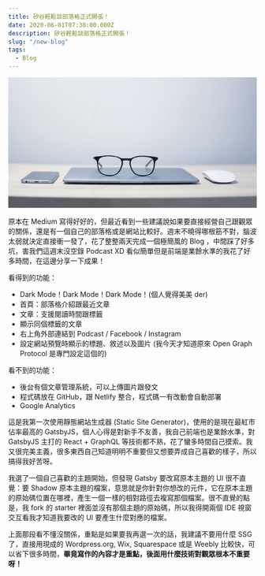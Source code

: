 ```yaml
---
title: 矽谷輕鬆談部落格正式開張！
date: 2020-06-01T07:38:00.000Z
description: 矽谷輕鬆談部落格正式開張！
slug: "/new-blog"
tags:
  - Blog
---
```

![](../img/new_blog.jpg)

原本在 Medium 寫得好好的，但最近看到一些建議說如果要直接經營自己跟觀眾的關係，還是有一個自己的部落格或是網站比較好。週末不曉得哪根筋不對，腦波太弱就決定直接衝一發了，花了整整兩天完成一個極簡風的 Blog ，中間踩了好多坑，害我們這週末沒空錄 Podcast XD 看似簡單但是前端是業餘水準的我花了好多時間，在這邊分享一下成果！

看得到的功能：

* Dark Mode！Dark Mode！Dark Mode！(個人覺得美美 der)
* 首頁：部落格介紹跟最近文章
* 文章：支援閱讀時間跟標籤
* 顯示同個標籤的文章
* 右上角外部連結到 Podcast / Facebook / Instagram
* 設定網站預覽時顯示的標題、敘述以及圖片 (我今天才知道原來 Open Graph Protocol 是專門設定這個的)

看不到的功能：

* 後台有個文章管理系統，可以上傳圖片跟發文
* 程式碼放在 GitHub，跟 Netlify 整合，程式碼一有改動會自動部署
* Google Analytics

這是我第一次使用靜態網站生成器 (Static Site Generator)，使用的是現在最紅市佔率最高的 GatsbyJS，個人心得是對新手不友善，我自己前端也是業餘水準，對 GatsbyJS 主打的 React + GraphQL 等技術都不熟，花了蠻多時間自己摸索。我又很完美主義，很多東西自己知道明明不重要但又想要弄成自己喜歡的樣子，所以搞得我好苦呀。

我選了一個自己喜歡的主題開始，但發現 Gatsby 要改寫原本主題的 UI 很不直覺：要 Shadow 原本主題的檔案，意思就是你針對你想改的元件，它在原本主題的原始碼位置在哪裡，產生一個一樣的相對路徑去複寫那個檔案。很不直覺的點是，我 fork 的 starter 裡面並沒有那個主題的原始碼，所以我得開兩個 IDE 視窗交互看我才知道我要改的 UI 要產生什麼對應的檔案。

上面那段看不懂沒關係，重點是如果要我再選一次的話，我建議不要用什麼 SSG 了，直接用現成的 Wordpress.org, Wix, Squarespace 或是 Weebly 比較快，可以省下很多時間，**畢竟寫作的內容才是重點，後面用什麼技術對觀眾根本不重要呀！**